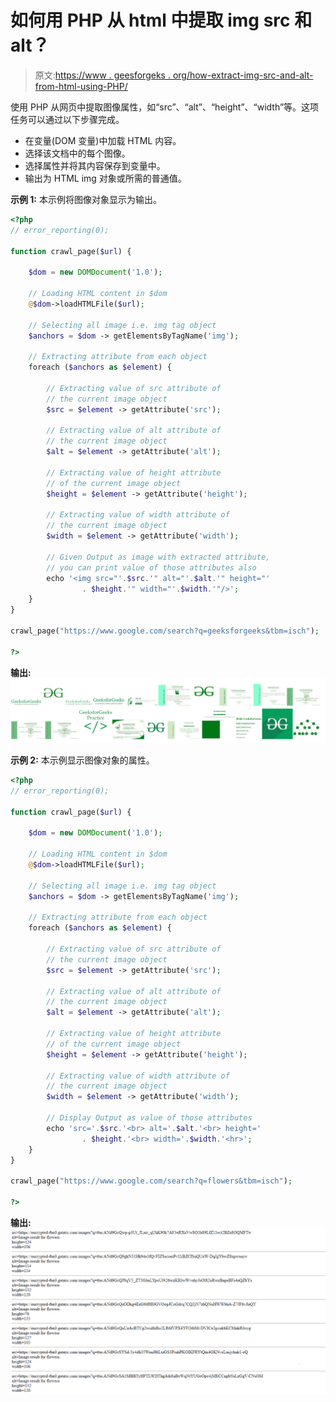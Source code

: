 # 如何用 PHP 从 html 中提取 img src 和 alt？

> 原文:[https://www . geesforgeks . org/how-extract-img-src-and-alt-from-html-using-PHP/](https://www.geeksforgeeks.org/how-to-extract-img-src-and-alt-from-html-using-php/)

使用 PHP 从网页中提取图像属性，如“src”、“alt”、“height”、“width”等。这项任务可以通过以下步骤完成。

*   在变量(DOM 变量)中加载 HTML 内容。
*   选择该文档中的每个图像。
*   选择属性并将其内容保存到变量中。
*   输出为 HTML img 对象或所需的普通值。

**示例 1:** 本示例将图像对象显示为输出。

```php
<?php
// error_reporting(0);

function crawl_page($url) {

    $dom = new DOMDocument('1.0');

    // Loading HTML content in $dom
    @$dom->loadHTMLFile($url);

    // Selecting all image i.e. img tag object
    $anchors = $dom -> getElementsByTagName('img');

    // Extracting attribute from each object
    foreach ($anchors as $element) {

        // Extracting value of src attribute of
        // the current image object
        $src = $element -> getAttribute('src');

        // Extracting value of alt attribute of
        // the current image object
        $alt = $element -> getAttribute('alt');

        // Extracting value of height attribute
        // of the current image object
        $height = $element -> getAttribute('height');

        // Extracting value of width attribute of
        // the current image object
        $width = $element -> getAttribute('width');

        // Given Output as image with extracted attribute,
        // you can print value of those attributes also
        echo '<img src="'.$src.'" alt="'.$alt.'" height="'
                . $height.'" width="'.$width.'"/>';
    }
} 

crawl_page("https://www.google.com/search?q=geeksforgeeks&tbm=isch");

?>
```

**输出:**
![](img/4bc0a79a93c547d5a1984a3d3d27df97.png)

**示例 2:** 本示例显示图像对象的属性。

```php
<?php
// error_reporting(0);

function crawl_page($url) {

    $dom = new DOMDocument('1.0');

    // Loading HTML content in $dom
    @$dom->loadHTMLFile($url);

    // Selecting all image i.e. img tag object
    $anchors = $dom -> getElementsByTagName('img');

    // Extracting attribute from each object
    foreach ($anchors as $element) {

        // Extracting value of src attribute of
        // the current image object
        $src = $element -> getAttribute('src');

        // Extracting value of alt attribute of
        // the current image object
        $alt = $element -> getAttribute('alt');

        // Extracting value of height attribute
        // of the current image object
        $height = $element -> getAttribute('height');

        // Extracting value of width attribute of
        // the current image object
        $width = $element -> getAttribute('width');

        // Display Output as value of those attributes
        echo 'src='.$src.'<br> alt='.$alt.'<br> height='
                . $height.'<br> width='.$width.'<hr>';
    }
} 

crawl_page("https://www.google.com/search?q=flowers&tbm=isch");

?>
```

**输出:**
![](img/e1430c9190e9eb2cdec547f8377b16c9.png)